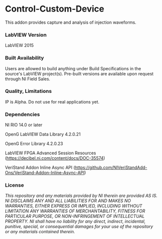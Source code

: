 Control-Custom-Device
===================

This addon provides capture and analysis of injection waveforms.

### LabVIEW Version ###

LabVIEW 2015

### Built Availability ###

Users are allowed to build anything under Build Specifications in the source's LabVIEW project(s).  Pre-built versions are available upon request through NI Field Sales. 

### Quality, Limitations ###

IP is Alpha.  Do not use for real applications yet.

### Dependencies ###

NI RIO 14.0 or later

OpenG LabVIEW Data Library 4.2.0.21

OpenG Error Library 4.2.0.23

LabVIEW FPGA Advanced Session Resources (https://decibel.ni.com/content/docs/DOC-35574)

VeriStand Addon Inline Async API (https://github.com/NIVeriStandAdd-Ons/VeriStand-Addon-Inline-Async-API)

### License ###

*This repository and any materials provided by NI therein are provided AS IS. NI DISCLAIMS ANY AND ALL LIABILITIES FOR AND MAKES NO WARRANTIES, EITHER EXPRESS OR IMPLIED, INCLUDING WITHOUT LIMITATION ANY WARRANTIES OF MERCHANTABILITY, FITNESS FOR  PARTICULAR PURPOSE, OR NON-INFRINGEMENT OF INTELLECTUAL PROPERTY. NI shall have no liability for any direct, indirect, incidental, punitive, special, or consequential damages for your use of the repository or any materials contained therein.*
